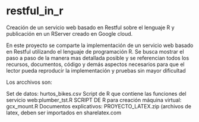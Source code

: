 # restful_in_r
Creación de un servicio web basado en Restful sobre el lenguaje R y publicación en un RServer creado en Google cloud.

En este proyecto se comparte la implementación de un servicio web basado en Restful utilizando el lenguaje de programación R. Se busca mostrar el paso a paso de la manera mas detallada posible y se referencian todos los recursos, documentos, código y demás aspectos necesarios para que el lector pueda reproducir la implementación y pruebas sin mayor dificultad

Los arcchivos son:

Set de datos: hurtos_bikes.csv
Script de R que contiene las funciones  del servicio web:plumber_tst.R 
SCRIPT DE R para creación máquina virtual: gcx_mount.R
Documentos explicativos: PROYECTO_LATEX.zip (archivos de latex, deben ser importados en sharelatex.com

